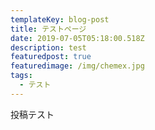 ```yaml
---
templateKey: blog-post
title: テストページ
date: 2019-07-05T05:18:00.518Z
description: test
featuredpost: true
featuredimage: /img/chemex.jpg
tags:
  - テスト
---
```

投稿テスト
